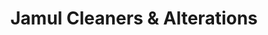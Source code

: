 ---
title: "Jamul Cleaners & Alterations"
url: /jamul/jamul-cleaners-und-alterations/
shop: Wäscherei
---